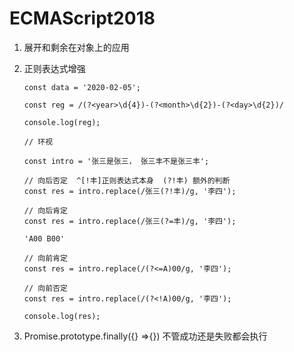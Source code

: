 # ECMAScript2018

1. 展开和剩余在对象上的应用

2. 正则表达式增强

    ```
    const data = '2020-02-05';

    const reg = /(?<year>\d{4})-(?<month>\d{2})-(?<day>\d{2})/

    console.log(reg);

    // 环视

    const intro = '张三是张三， 张三丰不是张三丰';

    // 向后否定  ^[!丰]正则表达式本身  (?!丰) 额外的判断
    const res = intro.replace(/张三(?!丰)/g, '李四');

    // 向后肯定
    const res = intro.replace(/张三(?=丰)/g, '李四');

    'A00 B00'

    // 向前肯定
    const res = intro.replace(/(?<=A)00/g, '李四');

    // 向前否定
    const res = intro.replace(/(?<!A)00/g, '李四');

    console.log(res);

    ```

3. Promise.prototype.finally({} =>{})  不管成功还是失败都会执行

